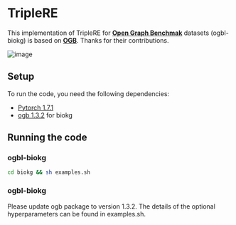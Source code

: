 # TripleRE 


This implementation of TripleRE for [**Open Graph Benchmak**](https://arxiv.org/abs/2005.00687) datasets (ogbl-biokg) is based on [**OGB**](https://github.com/snap-stanford/ogb). Thanks for their contributions.

![image](https://user-images.githubusercontent.com/33060795/155934672-e3cd14de-0e30-4747-aaf4-76f74b1546de.png)


## Setup

To run the code, you need the following dependencies:

- [Pytorch 1.7.1](https://pytorch.org/)
- [ogb 1.3.2](https://github.com/snap-stanford/ogb) for biokg


## Running the code 

### ogbl-biokg

```bash
cd biokg && sh examples.sh

```

### ogbl-biokg
Please update ogb package to version 1.3.2. 
The details of the optional hyperparameters can be found in examples.sh.
